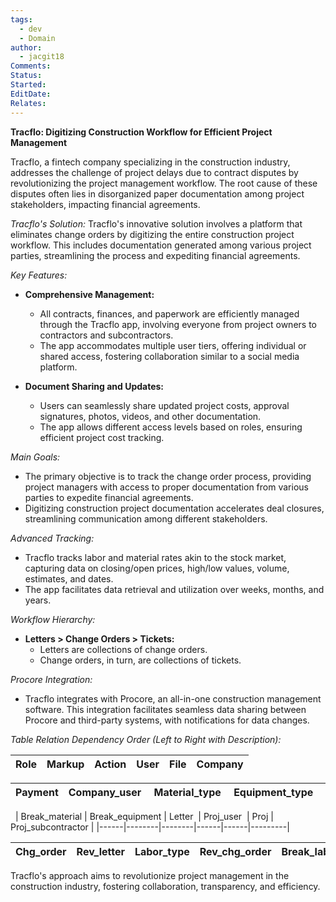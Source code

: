 ```yaml
---
tags:
  - dev
  - Domain
author:
  - jacgit18
Comments: 
Status: 
Started: 
EditDate: 
Relates:
---
```

**Tracflo: Digitizing Construction Workflow for Efficient Project Management**

Tracflo, a fintech company specializing in the construction industry, addresses the challenge of project delays due to contract disputes by revolutionizing the project management workflow. The root cause of these disputes often lies in disorganized paper documentation among project stakeholders, impacting financial agreements.

*Tracflo's Solution:*
Tracflo's innovative solution involves a platform that eliminates change orders by digitizing the entire construction project workflow. This includes documentation generated among various project parties, streamlining the process and expediting financial agreements.

*Key Features:*
- **Comprehensive Management:**
  - All contracts, finances, and paperwork are efficiently managed through the Tracflo app, involving everyone from project owners to contractors and subcontractors.
  - The app accommodates multiple user tiers, offering individual or shared access, fostering collaboration similar to a social media platform.

- **Document Sharing and Updates:**
  - Users can seamlessly share updated project costs, approval signatures, photos, videos, and other documentation.
  - The app allows different access levels based on roles, ensuring efficient project cost tracking.

*Main Goals:*
- The primary objective is to track the change order process, providing project managers with access to proper documentation from various parties to expedite financial agreements.
- Digitizing construction project documentation accelerates deal closures, streamlining communication among different stakeholders.

*Advanced Tracking:*
- Tracflo tracks labor and material rates akin to the stock market, capturing data on closing/open prices, high/low values, volume, estimates, and dates.
- The app facilitates data retrieval and utilization over weeks, months, and years.

*Workflow Hierarchy:*
- **Letters > Change Orders > Tickets:**
  - Letters are collections of change orders.
  - Change orders, in turn, are collections of tickets.

*Procore Integration:*
- Tracflo integrates with Procore, an all-in-one construction management software. This integration facilitates seamless data sharing between Procore and third-party systems, with notifications for data changes.

*Table Relation Dependency Order (Left to Right with Description):*


| Role | Markup | Action | User | File | Company |
|------|--------|--------|------|------|---------|

| Payment | Company_user  | Material_type  | Equipment_type  | Project | Contact  |
|------|--------|--------|------|------|---------|
 
| Break_material | Break_equipment | Letter  | Proj_user  | Proj | Proj_subcontractor |
|------|--------|--------|------|------|---------|

| Chg_order | Rev_letter | Labor_type | Rev_chg_order | Break_labor | Rev_tick | history |
|--------------|------------|------------|------------------|-------------|------------|---------|


Tracflo's approach aims to revolutionize project management in the construction industry, fostering collaboration, transparency, and efficiency.